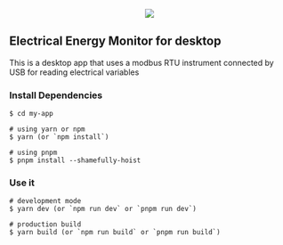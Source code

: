 <p align="center"><img src="https://i.imgur.com/a9QWW0v.png"></p>

## Electrical Energy Monitor for desktop

This is a desktop app that uses a modbus RTU instrument connected by USB for reading electrical variables
### Install Dependencies

```
$ cd my-app

# using yarn or npm
$ yarn (or `npm install`)

# using pnpm
$ pnpm install --shamefully-hoist
```

### Use it

```
# development mode
$ yarn dev (or `npm run dev` or `pnpm run dev`)

# production build
$ yarn build (or `npm run build` or `pnpm run build`)
```
